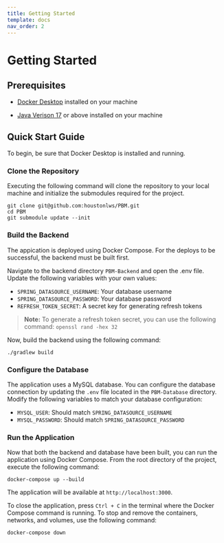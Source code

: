 ```yaml
---
title: Getting Started
template: docs
nav_order: 2
---
```


# **Getting Started**

## Prerequisites

- [Docker Desktop](https://www.docker.com/products/docker-desktop/) installed on your machine 

- [Java Verison 17](https://www.oracle.com/java/technologies/javase/jdk17-archive-downloads.html) or above installed on your machine

## Quick Start Guide

To begin, be sure that Docker Desktop is installed and running.

### Clone the Repository

Executing the following command will clone the repository to your local machine and initialize the submodules required for the project.

`git clone git@github.com:houstonlws/PBM.git`  
`cd PBM`  
`git submodule update --init`

### Build the Backend

The appication is deployed using Docker Compose. For the deploys to be successful, the backend must be built first.

Navigate to the backend directory `PBM-Backend` and open the .env file. Update the following variables with your own values:

- `SPRING_DATASOURCE_USERNAME`: Your database username
- `SPRING_DATASOURCE_PASSWORD`: Your database password
- `REFRESH_TOKEN_SECRET`: A secret key for generating refresh tokens

>**Note:** To generate a refresh token secret, you can use the following command: `openssl rand -hex 32`

Now, build the backend using the following command:  

`./gradlew build`

### Configure the Database

The application uses a MySQL database. You can configure the database connection by updating the `.env` file located in the `PBM-Database` directory. Modify the following variables to match your database configuration:

- `MYSQL_USER`: Should match `SPRING_DATASOURCE_USERNAME`
- `MYSQL_PASSWORD`: Should match `SPRING_DATASOURCE_PASSWORD`

### Run the Application

Now that both the backend and database have been built, you can run the application using Docker Compose. From the root directory of the project, execute the following command:  

`docker-compose up --build`

The application will be available at `http://localhost:3000`.

To close the application, press `Ctrl + C` in the terminal where the Docker Compose command is running. To stop and remove the containers, networks, and volumes, use the following command:  

`docker-compose down`
